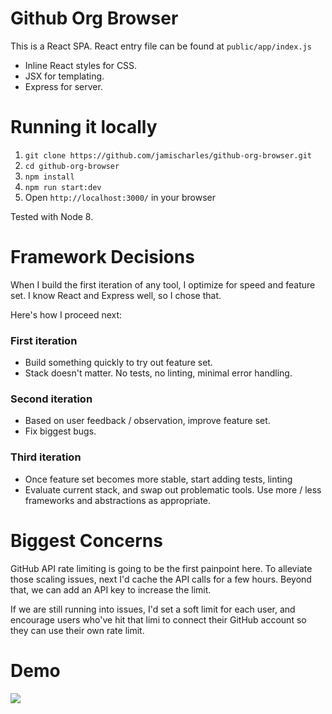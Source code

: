 Github Org Browser
=======

This is a React SPA. React entry file can be found at `public/app/index.js`

- Inline React styles for CSS.
- JSX for templating.
- Express for server.

Running it locally
========
1. `git clone https://github.com/jamischarles/github-org-browser.git`
2. `cd github-org-browser`
3. `npm install`
4. `npm run start:dev`
5. Open `http://localhost:3000/` in your browser

Tested with Node 8.


Framework Decisions
========
When I build the first iteration of any tool, I optimize for speed and feature set. I know React and Express well, so I chose that.

Here's how I proceed next:

### First iteration
- Build something quickly to try out feature set.
- Stack doesn't matter. No tests, no linting, minimal error handling.

### Second iteration
- Based on user feedback / observation, improve feature set.
- Fix biggest bugs. 

### Third iteration
- Once feature set becomes more stable, start adding tests, linting
- Evaluate current stack, and swap out problematic tools. Use more / less
	frameworks and abstractions as appropriate.

Biggest Concerns
========
GitHub API rate limiting is going to be the first painpoint here. To alleviate those scaling issues, next I'd cache the API calls for a few hours. Beyond that, we can add an API key to increase the limit. 

If we are still running into issues, I'd set a soft limit for each user, and 
encourage users who've hit that limi to connect their GitHub account so they can use their own rate limit.

Demo
========
![](https://raw.github.com/jamischarles/github-org-browser/master/screenshots/demo.gif)
